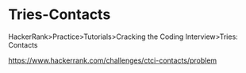
# Tries-Contacts

HackerRank>Practice>Tutorials>Cracking the Coding Interview>Tries: Contacts

https://www.hackerrank.com/challenges/ctci-contacts/problem
